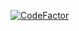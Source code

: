 [![CodeFactor](https://www.codefactor.io/repository/github/ryancheddar/paradise-bot/badge)](https://www.codefactor.io/repository/github/ryancheddar/paradise-bot)

